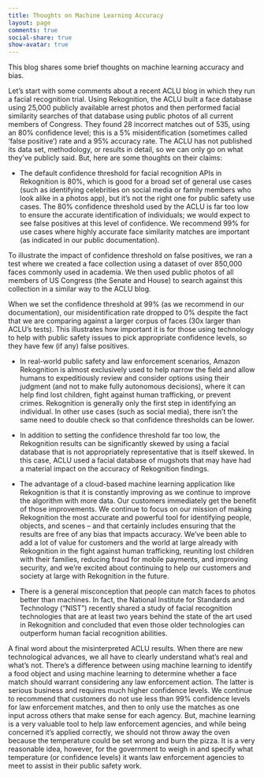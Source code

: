 ```yaml
---
title: Thoughts on Machine Learning Accuracy
layout: page
comments: true
social-share: true
show-avatar: true
---
```


This blog shares some brief thoughts on machine learning accuracy and bias.

Let’s start with some comments about a recent ACLU blog in which they run a facial recognition trial. Using Rekognition, the ACLU built a face database using 25,000 publicly available arrest photos and then performed facial similarity searches of that database using public photos of all current members of Congress. They found 28 incorrect matches out of 535, using an 80% confidence level; this is a 5% misidentification (sometimes called ‘false positive’) rate and a 95% accuracy rate. The ACLU has not published its data set, methodology, or results in detail, so we can only go on what they’ve publicly said. But, here are some thoughts on their claims:

* The default confidence threshold for facial recognition APIs in Rekognition is 80%, which is good for a broad set of general use cases (such as identifying celebrities on social media or family members who look alike in a photos app), but it’s not the right one for public safety use cases. The 80% confidence threshold used by the ACLU is far too low to ensure the accurate identification of individuals; we would expect to see false positives at this level of confidence. We recommend 99% for use cases where highly accurate face similarity matches are important (as indicated in our public documentation).

To illustrate the impact of confidence threshold on false positives, we ran a test where we created a face collection                       using a dataset of over 850,000 faces commonly used in academia. We then used public photos of all members of US                   Congress (the Senate and House) to search against this collection in a similar way to the ACLU blog.

When we set the confidence threshold at 99% (as we recommend in our documentation), our misidentification rate dropped to 0% despite the fact that we are comparing against a larger corpus of faces (30x larger than ACLU’s tests). This illustrates how important it is for those using technology to help with public safety issues to pick appropriate confidence levels, so they have few (if any) false positives.

* In real-world public safety and law enforcement scenarios, Amazon Rekognition is almost exclusively used to help narrow the field and allow humans to expeditiously review and consider options using their judgment (and not to make fully autonomous decisions), where it can help find lost children, fight against human trafficking, or prevent crimes. Rekognition is generally only the first step in identifying an individual. In other use cases (such as social media), there isn’t the same need to double check so that confidence thresholds can be lower.

* In addition to setting the confidence threshold far too low, the Rekognition results can be significantly skewed by using a facial database that is not appropriately representative that is itself skewed. In this case, ACLU used a facial database of mugshots that may have had a material impact on the accuracy of Rekognition findings.

* The advantage of a cloud-based machine learning application like Rekognition is that it is constantly improving as we continue to improve the algorithm with more data.  Our customers immediately get the benefit of those improvements. We continue to focus on our mission of making Rekognition the most accurate and powerful tool for identifying people, objects, and scenes – and that certainly includes ensuring that the results are free of any bias that impacts accuracy.  We’ve been able to add a lot of value for customers and the world at large already with Rekognition in the fight against human trafficking, reuniting lost children with their families, reducing fraud for mobile payments, and improving security, and we’re excited about continuing to help our customers and society at large with Rekognition in the future.

* There is a general misconception that people can match faces to photos better than machines. In fact, the National Institute for Standards and Technology (“NIST”) recently shared a study of facial recognition technologies that are at least two years behind the state of the art used in Rekognition and concluded that even those older technologies can outperform human facial recognition abilities.

A final word about the misinterpreted ACLU results. When there are new technological advances, we all have to clearly understand what’s real and what’s not. There’s a difference between using machine learning to identify a food object and using machine learning to determine whether a face match should warrant considering any law enforcement action. The latter is serious business and requires much higher confidence levels. We continue to recommend that customers do not use less than 99% confidence levels for law enforcement matches, and then to only use the matches as one input across others that make sense for each agency. But, machine learning is a very valuable tool to help law enforcement agencies, and while being concerned it’s applied correctly, we should not throw away the oven because the temperature could be set wrong and burn the pizza. It is a very reasonable idea, however, for the government to weigh in and specify what temperature (or confidence levels) it wants law enforcement agencies to meet to assist in their public safety work.